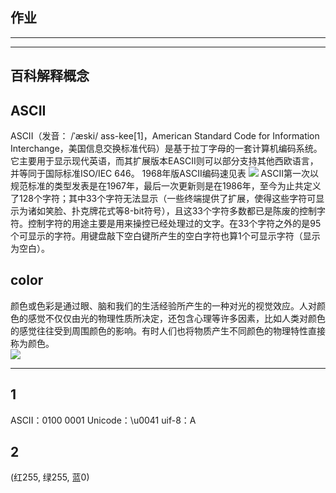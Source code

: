 作业
-
------------
------------

百科解释概念
-

ASCII
-

ASCII（发音： /ˈæski/ ass-kee[1]，American Standard Code for Information Interchange，美国信息交换标准代码）是基于拉丁字母的一套计算机编码系统。它主要用于显示现代英语，而其扩展版本EASCII则可以部分支持其他西欧语言，并等同于国际标准ISO/IEC 646。
1968年版ASCII编码速见表
![](https://upload.wikimedia.org/wikipedia/commons/thumb/c/cf/USASCII_code_chart.png/450px-USASCII_code_chart.png)
ASCII第一次以规范标准的类型发表是在1967年，最后一次更新则是在1986年，至今为止共定义了128个字符；其中33个字符无法显示（一些终端提供了扩展，使得这些字符可显示为诸如笑脸、扑克牌花式等8-bit符号），且这33个字符多数都已是陈废的控制字符。控制字符的用途主要是用来操控已经处理过的文字。在33个字符之外的是95个可显示的字符。用键盘敲下空白键所产生的空白字符也算1个可显示字符（显示为空白）。

color
-

颜色或色彩是通过眼、脑和我们的生活经验所产生的一种对光的视觉效应。人对颜色的感觉不仅仅由光的物理性质所决定，还包含心理等许多因素，比如人类对颜色的感觉往往受到周围颜色的影响。有时人们也将物质产生不同颜色的物理特性直接称为颜色。<br>
![](https://upload.wikimedia.org/wikipedia/commons/thumb/2/2b/SVG_Recognized_color_keyword_names.svg/1024px-SVG_Recognized_color_keyword_names.svg.png)

---------------------------

1
-
ASCII：0100 0001
Unicode：\u0041
uif-8：A

2
-
 (红255, 绿255, 蓝0) 

 

